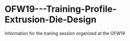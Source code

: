 # OFW19---Training-Profile-Extrusion-Die-Design
Information for the traning session organized at the OFW19
